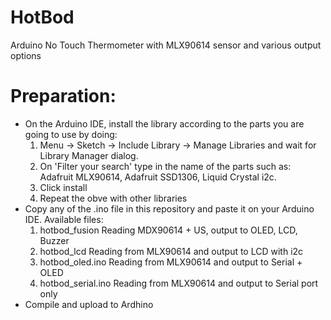 # HotBod
Arduino No Touch Thermometer with MLX90614 sensor and various output options

# Preparation:
- On the Arduino IDE, install the library according to the parts you are going to use by doing:
  1. Menu -> Sketch -> Include Library -> Manage Libraries and wait for Library Manager dialog.
  2. On 'Filter your search' type in the name of the parts such as: Adafruit MLX90614, Adafruit SSD1306, Liquid Crystal i2c.
  3. Click install
  4. Repeat the obve with other libraries
- Copy any of the .ino file in this repository and paste it on your Arduino IDE.
  Available files:
  1. hotbod_fusion	Reading MDX90614 + US, output to OLED, LCD, Buzzer	
  2. hotbod_lcd	Reading from MLX90614 and output to LCD with i2c	
  3. hotbod_oled.ino	Reading from MLX90614 and output to Serial + OLED	
  4. hotbod_serial.ino  Reading from MLX90614 and output to Serial port only
- Compile and upload to Ardhino
